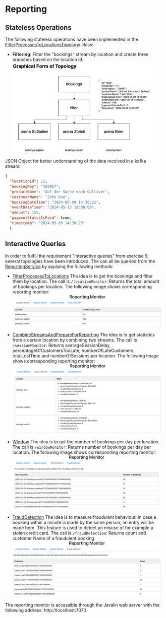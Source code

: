 # Reporting

## Stateless Operations
The following stateless operations have been implemented in the [FilterProcessesToLocationsTopology](../../../kafka/java/reporting/src/main/java/io/flowing/retail/reporting/topology/FilterProcessesToLocationsTopology.java) class:
- **Filtering**: Filter the "bookings" stream by location and create three branches based on the location id. 
![../../../docs//diagrams/topology_filter_arena.drawio.png](../../../docs//diagrams/topology_filter_arena.drawio.png)

JSON Object for better understanding of the data received in a kafka stream:
```json
{
  "locationId": 11,
  "bookingKey": "105957",
  "productName": "Auf der Suche nach Gulliver",
  "customerName": "John Doe",
  "bookingDateTime": "2024-05-09 14:30:21",
  "eventDateTime": "2024-05-15 18:00:00",
  "amount": 150,
  "paymentStatusIsPaid": true,
  "timestamp": "2024-05-09 14:30:25"
  }
```


## Interactive Queries
In order to fulfill the requirement "Interactive queries" from exercise 9, several topologies have been introduced. The can all be queried from the [ReportingService](../../../kafka/java/reporting/src/main/java/io/flowing/retail/reporting/application/ReportingService.java) by applying the following methods:


- [FilterProcessesToLocations](../../../kafka/java/reporting/src/main/java/io/flowing/retail/reporting/topology/FilterProcessesToLocationsTopology.java) The idea is to get the bookings and filter them by location. The call is `/locationMonitor`: Returns the total amount of bookings per location.
The following image shows corresponding reporting monitor:
![ReportingMonitor](../../../docs/ReportingMonitor.png)


- [CombineStreamsAndPrepareForReporting](../../../kafka/java/reporting/src/main/java/io/flowing/retail/reporting/topology/CombineStreamsAndPrepareForReportingTopology.java) The idea is to get statistics from a certain location by combining two streams. The call is `/sessionMonitor`: Returns averageSessionDelay, percentageOfCustomersTooLate, numberOfLateCustomers, totalLostTime and numberOfSessions per location.
The following image shows corresponding reporting monitor:
  ![SessionMonitor](../../../docs/SessionMonitor.png)


- [Window](../../../kafka/java/reporting/src/main/java/io/flowing/retail/reporting/topology/WindowTopology.java) The idea is to get the number of bookings per day per location. The call is `/windowMonitor`: Returns number of bookings per day per location.
  The following image shows corresponding reporting monitor:
  ![WindowMonitor](../../../docs/WindowMonitor.png)


- [FraudDetection](../../../kafka/java/reporting/src/main/java/io/flowing/retail/reporting/topology/FraudDetectionTopology.java) The idea is to measure fraudulent behaviour. In case a booking within a minute is made by the same person, an entry will be made here. This feature is used to detect an misuse of for example a stolen credit card.  The call is `/fraudDetection`: Returns count and customer Name of a fraudulent booking.
  ![FraudDetection](../../../docs/FraudDetection.png)


The reporting monitor is accessible through the Javalin web server with the following address:
http://localhost:7070



